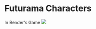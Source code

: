 # Futurama Characters
In Bender's Game
![](https://media.wired.com/photos/5a7e7a4ca8e48854db17594d/4:3/w_492,h_369,c_limit/15439_futuramabendersgame1_2.jpg)